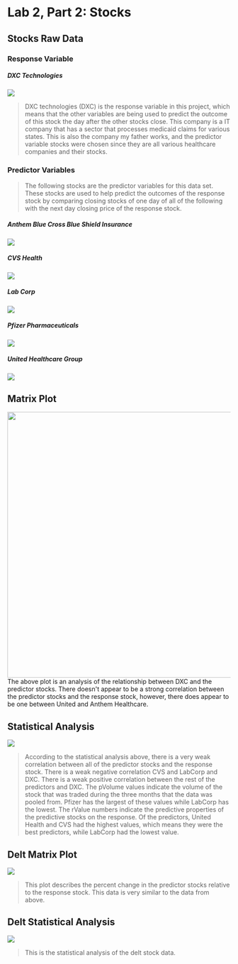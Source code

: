 # Lab 2, Part 2: Stocks

## Stocks Raw Data
### Response Variable
##### DXC Technologies 
![](dxc.png)
> DXC technologies (DXC) is the response variable in this project, which means that the other variables are being used to predict the outcome of this stock the day after the other stocks close. This company is a IT company that has a sector that processes medicaid claims for various states. This is also the company my father works, and the predictor variable stocks were chosen since they are all various healthcare companies and their stocks.

### Predictor Variables
> The following stocks are the predictor variables for this data set. These stocks are used to help predict the outcomes of the response stock by comparing closing stocks of one day of all of the following with the next day closing price of the response stock.

##### Anthem Blue Cross Blue Shield Insurance 
![](antm.png)

##### CVS Health
![](cvs.png)

##### Lab Corp 
![](lh.png)

##### Pfizer Pharmaceuticals 
![](pfe.png) 

##### United Healthcare Group
![](unh.png)

## Matrix Plot
<img src="matrixplot.png" width="700" height="600" /> 
The above plot is an analysis of the relationship between DXC and the predictor stocks. There doesn't appear to be a strong correlation between the predictor stocks and the response stock, however, there does appear to be one between United and Anthem Healthcare.

## Statistical Analysis
![](stockstat.png)
> According to the statistical analysis above, there is a very weak correlation between all of the predictor stocks and the response stock. There is a weak negative correlation CVS and LabCorp and DXC. There is a weak positive correlation between the rest of the predictors and DXC. The pVolume values indicate the volume of the stock that was traded during the three months that the data was pooled from. Pfizer has the largest of these values while LabCorp has the lowest. The rValue numbers indicate the predictive properties of the predictive stocks on the response. Of the predictors, United Health and CVS had the highest values, which means they were the best predictors, while LabCorp had the lowest value.

## Delt Matrix Plot
![](deltmatrix1.png)
> This plot describes the percent change in the predictor stocks relative to the response stock. This data is very similar to the data from above.

## Delt Statistical Analysis
![](deltstocc.png)
> This is the statistical analysis of the delt stock data.
